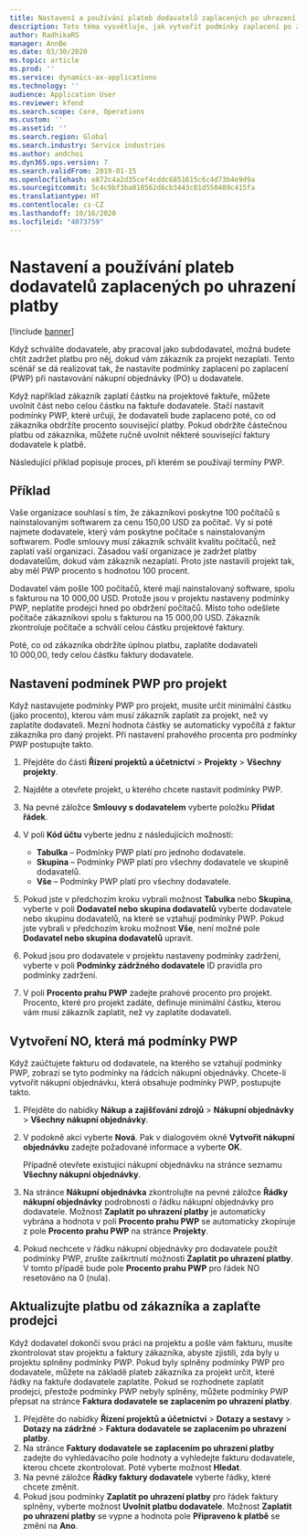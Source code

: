```yaml
---
title: Nastavení a používání plateb dodavatelů zaplacených po uhrazení platby
description: Toto téma vysvětluje, jak vytvořit podmínky zaplacení po zaplacení (pay-when-paid; PWP), abyste mohli uvolnit částečné platby dodavateli na základě plateb od zákazníka.
author: RadhikaRS
manager: AnnBe
ms.date: 03/30/2020
ms.topic: article
ms.prod: ''
ms.service: dynamics-ax-applications
ms.technology: ''
audience: Application User
ms.reviewer: kfend
ms.search.scope: Core, Operations
ms.custom: ''
ms.assetid: ''
ms.search.region: Global
ms.search.industry: Service industries
ms.author: andchoi
ms.dyn365.ops.version: 7
ms.search.validFrom: 2019-01-15
ms.openlocfilehash: e872c4a2d35cef4cddc6851615c6c4d73b4e9d9a
ms.sourcegitcommit: 5c4c9bf3ba018562d6cb3443c01d550489c415fa
ms.translationtype: HT
ms.contentlocale: cs-CZ
ms.lasthandoff: 10/16/2020
ms.locfileid: "4073759"
---
```

# <a name="set-up-and-use-pay-when-paid-vendor-payments"></a>Nastavení a používání plateb dodavatelů zaplacených po uhrazení platby

[!include [banner](../includes/banner.md)]

Když schválíte dodavatele, aby pracoval jako subdodavatel, možná budete chtít zadržet platbu pro něj, dokud vám zákazník za projekt nezaplatí. Tento scénář se dá realizovat tak, že nastavíte podmínky zaplacení po zaplacení (PWP) při nastavování nákupní objednávky (PO) u dodavatele.

Když například zákazník zaplatí částku na projektové faktuře, můžete uvolnit část nebo celou částku na faktuře dodavatele. Stačí nastavit podmínky PWP, které určují, že dodavateli bude zaplaceno poté, co od zákazníka obdržíte procento související platby. Pokud obdržíte částečnou platbu od zákazníka, můžete ručně uvolnit některé související faktury dodavatele k platbě.

Následující příklad popisuje proces, při kterém se používají termíny PWP.

## <a name="example"></a>Příklad

Vaše organizace souhlasí s tím, že zákazníkovi poskytne 100 počítačů s nainstalovaným softwarem za cenu 150,00 USD za počítač. Vy si poté najmete dodavatele, který vám poskytne počítače s nainstalovaným softwarem. Podle smlouvy musí zákazník schválit kvalitu počítačů, než zaplatí vaší organizaci. Zásadou vaší organizace je zadržet platby dodavatelům, dokud vám zákazník nezaplatí. Proto jste nastavili projekt tak, aby měl PWP procento s hodnotou 100 procent.

Dodavatel vám pošle 100 počítačů, které mají nainstalovaný software, spolu s fakturou na 10 000,00 USD. Protože jsou v projektu nastaveny podmínky PWP, neplatíte prodejci hned po obdržení počítačů. Místo toho odešlete počítače zákazníkovi spolu s fakturou na 15 000,00 USD. Zákazník zkontroluje počítače a schválí celou částku projektové faktury.

Poté, co od zákazníka obdržíte úplnou platbu, zaplatíte dodavateli 10 000,00, tedy celou částku faktury dodavatele.

## <a name="set-up-pwp-terms-for-a-project"></a>Nastavení podmínek PWP pro projekt

Když nastavujete podmínky PWP pro projekt, musíte určit minimální částku (jako procento), kterou vám musí zákazník zaplatit za projekt, než vy zaplatíte dodavateli. Mezní hodnota částky se automaticky vypočítá z faktur zákazníka pro daný projekt. Při nastavení prahového procenta pro podmínky PWP postupujte takto.

1. Přejděte do části **Řízení projektů a účetnictví** \> **Projekty** \> **Všechny projekty**.
2. Najděte a otevřete projekt, u kterého chcete nastavit podmínky PWP.
3. Na pevné záložce **Smlouvy s dodavatelem** vyberte položku **Přidat řádek**.
3. V poli **Kód účtu** vyberte jednu z následujících možností:

    - **Tabulka** – Podmínky PWP platí pro jednoho dodavatele.
    - **Skupina** – Podmínky PWP platí pro všechny dodavatele ve skupině dodavatelů.
    - **Vše** – Podmínky PWP platí pro všechny dodavatele.

4. Pokud jste v předchozím kroku vybrali možnost **Tabulka** nebo **Skupina**, vyberte v poli **Dodavatel nebo skupina dodavatelů** vyberte dodavatele nebo skupinu dodavatelů, na které se vztahují podmínky PWP. Pokud jste vybrali v předchozím kroku možnost **Vše**, není možné pole **Dodavatel nebo skupina dodavatelů** upravit.
5. Pokud jsou pro dodavatele v projektu nastaveny podmínky zadržení, vyberte v poli **Podmínky zádržného dodavatele** ID pravidla pro podmínky zadržení.
6. V poli **Procento prahu PWP** zadejte prahové procento pro projekt. Procento, které pro projekt zadáte, definuje minimální částku, kterou vám musí zákazník zaplatit, než vy zaplatíte dodavateli.

## <a name="create-a-po-that-has-pwp-terms"></a>Vytvoření NO, která má podmínky PWP

Když zaúčtujete fakturu od dodavatele, na kterého se vztahují podmínky PWP, zobrazí se tyto podmínky na řádcích nákupní objednávky. Chcete-li vytvořit nákupní objednávku, která obsahuje podmínky PWP, postupujte takto.

1. Přejděte do nabídky **Nákup a zajišťování zdrojů** \> **Nákupní objednávky** \> **Všechny nákupní objednávky**.
2. V podokně akcí vyberte **Nová**. Pak v dialogovém okně **Vytvořit nákupní objednávku** zadejte požadované informace a vyberte **OK**.

    Případně otevřete existující nákupní objednávku na stránce seznamu **Všechny nákupní objednávky**.

4. Na stránce **Nákupní objednávka** zkontrolujte na pevné záložce **Řádky nákupní objednávky** podrobnosti o řádku nákupní objednávky pro dodavatele. Možnost **Zaplatit po uhrazení platby** je automaticky vybrána a hodnota v poli **Procento prahu PWP** se automaticky zkopíruje z pole **Procento prahu PWP** na stránce **Projekty**.
6. Pokud nechcete v řádku nákupní objednávky pro dodavatele použít podmínky PWP, zrušte zaškrtnutí možnosti **Zaplatit po uhrazení platby**. V tomto případě bude pole **Procento prahu PWP** pro řádek NO resetováno na 0 (nula).

## <a name="update-a-customer-payment-and-pay-the-vendor"></a>Aktualizujte platbu od zákazníka a zaplaťte prodejci

Když dodavatel dokončí svou práci na projektu a pošle vám fakturu, musíte zkontrolovat stav projektu a faktury zákazníka, abyste zjistili, zda byly u projektu splněny podmínky PWP. Pokud byly splněny podmínky PWP pro dodavatele, můžete na základě plateb zákazníka za projekt určit, které řádky na faktuře dodavatele zaplatíte. Pokud se rozhodnete zaplatit prodejci, přestože podmínky PWP nebyly splněny, můžete podmínky PWP přepsat na stránce **Faktura dodavatele se zaplacením po uhrazení platby**.

1. Přejděte do nabídky **Řízení projektů a účetnictví** \> **Dotazy a sestavy** \> **Dotazy na zádržné** \> **Faktura dodavatele se zaplacením po uhrazení platby**.
2. Na stránce **Faktury dodavatele se zaplacením po uhrazení platby** zadejte do vyhledávacího pole hodnoty a vyhledejte fakturu dodavatele, kterou chcete zkontrolovat. Poté vyberte možnost **Hledat**.
3. Na pevné záložce **Řádky faktury dodavatele** vyberte řádky, které chcete změnit.
4. Pokud jsou podmínky **Zaplatit po uhrazení platby** pro řádek faktury splněny, vyberte možnost **Uvolnit platbu dodavatele**. Možnost **Zaplatit po uhrazení platby** se vypne a hodnota pole **Připraveno k platbě** se změní na **Ano**.
